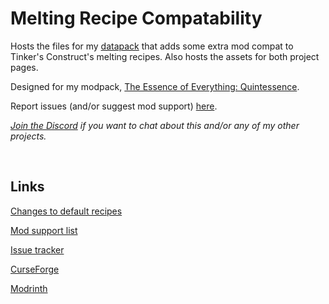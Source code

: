 # Melting Recipe Compatability

Hosts the files for my [datapack](https://www.curseforge.com/minecraft/data-packs/melting-recipe-compatibility) that adds some extra mod compat to Tinker's Construct's melting recipes. Also hosts the assets for both project pages.

Designed for my modpack, [The Essence of Everything: Quintessence](https://www.curseforge.com/minecraft/modpacks/teoe-2).

Report issues (and/or suggest mod support) [here](https://github.com/vizthex123/MeltingRecipeCompat/issues).

*[Join the Discord](https://discord.com/invite/NtwzA6X) if you want to chat about this and/or any of my other projects.*

<br />

## Links

[Changes to default recipes](https://github.com/vizthex123/MeltingRecipeCompat/wiki/Vanilla-changes)

[Mod support list](https://github.com/vizthex123/MeltingRecipeCompat/wiki/Mod-support)

[Issue tracker](https://github.com/vizthex123/MeltingRecipeCompat/issues)

[CurseForge](https://www.curseforge.com/minecraft/data-packs/melting-recipe-compatibility)

[Modrinth](https://modrinth.com/datapack/melting-recipe-compatibility)
